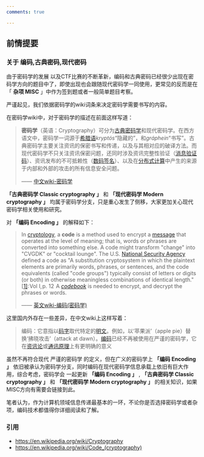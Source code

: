 ```yaml
---
comments: true

---
```


## 前情提要

### 关于 编码,古典密码,现代密码

由于密码学的发展 以及CTF比赛的不断革新，编码和古典密码已经很少出现在密码学方向的题目中了，即使出现也会跟随现代密码学一同使用，更常见的反而是在「 **杂项 MISC** 」中作为签到题或者一般简单题目考察。

严谨起见，我们依据密码学的wiki词条来决定密码学需要书写的内容。

在密码学wiki中，对于密码学的描述在前面这样写道：

> **密码学**（英语：Cryptography）可分为[古典密码学](https://zh.wikipedia.org/wiki/古典密碼)和现代密码学。在西方语文中，密码学一词源于[希腊语](https://zh.wikipedia.org/wiki/希臘語)*kryptós*“隐藏的”，和*gráphein*“书写”。古典密码学主要关注资讯的保密书写和传递，以及与其相对应的破译方法。而现代密码学不只关注资讯保密问题，还同时涉及资讯完整性验证（[消息验证码](https://zh.wikipedia.org/wiki/消息验证码)）、资讯发布的不可抵赖性（[数码签名](https://zh.wikipedia.org/wiki/数字签名)）、以及在[分布式计算](https://zh.wikipedia.org/wiki/分布式计算)中产生的来源于内部和外部的攻击的所有信息安全问题。
>
> —— [中文wiki-密码学](https://zh.wikipedia.org/zh-sg/%E5%AF%86%E7%A0%81%E5%AD%A6)

 **「古典密码学 Classic cryptography 」** 和 **「现代密码学 Modern cryptography 」** 均属于密码学分支，只是重心发生了侧移，大家更加关心现代密码学相关使用和研究。

对 **「编码 Encoding  」** 的解释如下：

> In [cryptology](https://en.wikipedia.org/wiki/Cryptology), a **code** is a method used to encrypt a [message](https://en.wikipedia.org/wiki/Message) that operates at the level of meaning; that is, words or phrases are converted into something else. A code might transform "change" into "CVGDK" or "cocktail lounge". The U.S. [National Security Agency](https://en.wikipedia.org/wiki/National_Security_Agency) defined a code as "A substitution cryptosystem in which the plaintext elements are primarily words, phrases, or sentences, and the code equivalents (called "code groups") typically consist of letters or digits (or both) in otherwise meaningless combinations of identical length."[[1\]](https://en.wikipedia.org/wiki/Code_(cryptography)#cite_note-boaklectures-1): Vol I, p. 12  A *[codebook](https://en.wikipedia.org/wiki/Codebook)* is needed to encrypt, and decrypt the phrases or words.
>
> —— [英文wiki-编码(密码学)](https://en.wikipedia.org/wiki/Code_(cryptography))

这里国内外存在一些差异，在中文wiki上这样写着：
>编码：它意指以[码字](https://zh.wikipedia.org/w/index.php?title=碼字&action=edit&redlink=1)取代特定的[明文](https://zh.wikipedia.org/wiki/明文)。例如，以‘苹果派’（apple pie）替换‘拂晓攻击’（attack at dawn）。[编码](https://zh.wikipedia.org/zh-sg/編碼)已经不再被使用在严谨的密码学，它在[资讯论](https://zh.wikipedia.org/wiki/信息论)或[通讯原理](https://zh.wikipedia.org/w/index.php?title=通訊原理&action=edit&redlink=1)上有更明确的意义

虽然不再符合现代 严谨的密码学 的定义，但在广义的密码学上 **「编码 Encoding  」**  依旧被承认为密码学分支，同时编码在现代密码学信息承载上依旧有巨大作用，综合考虑，密码学会 一起更新 **「编码 Encoding  」** , **「古典密码学 Classic cryptography 」** 和 **「现代密码学 Modern cryptography 」** 的相关知识，如果MISC方向有需要会链接到此。

笔者认为，作为计算机领域信息传递最基本的一环，不论你是否选择密码学或者杂项，编码技术都值得你详细阅读和了解。

### 引用
- https://en.wikipedia.org/wiki/Cryptography
- https://en.wikipedia.org/wiki/Code_(cryptography)